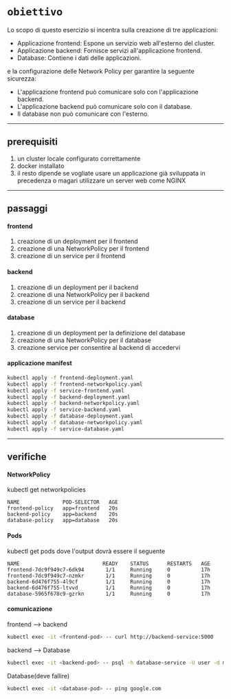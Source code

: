 # `obiettivo`
Lo scopo di questo esercizio si incentra sulla creazione di tre applicazioni:
- Applicazione frontend: Espone un servizio web all'esterno del cluster.
- Applicazione backend: Fornisce servizi all'applicazione frontend.
- Database: Contiene i dati delle applicazioni.

e la configurazione delle Network Policy per garantire la seguente sicurezza:
- L'applicazione frontend può comunicare solo con l'applicazione backend.
- L'applicazione backend può comunicare solo con il database.
- Il database non può comunicare con l'esterno.

---

## prerequisiti

1. un cluster locale configurato correttamente
2. docker installato
3. il resto dipende se vogliate usare un applicazione già sviluppata in precedenza o magari utilizzare un server web come NGINX
---
## passaggi
#### frontend
1. creazione di un deployment per il frontend
2. creazione di una NetworkPolicy per il frontend
3. creazione di un service per il frontend
#### backend
1. creazione di un deployment per il backend
2. creazione di una NetworkPolicy per il backend
3. creazione di un service per il backend
#### database
1. creazione di un deployment per la definizione del database
2. creazione di una NetworkPolicy per il database
3. creazione service per consentire al backend di accedervi
#### applicazione manifest
```bash
kubectl apply -f frontend-deployment.yaml
kubectl apply -f frontend-networkpolicy.yaml
kubectl apply -f service-frontend.yaml
kubectl apply -f backend-deployment.yaml
kubectl apply -f backend-networkpolicy.yaml
kubectl apply -f service-backend.yaml
kubectl apply -f database-deployment.yaml
kubectl apply -f database-networkpolicy.yaml
kubectl apply -f service-database.yaml
```
---
## verifiche
#### NetworkPolicy
kubectl get networkpolicies

    NAME              POD-SELECTOR   AGE
    frontend-policy   app=frontend   20s
    backend-policy    app=backend    20s
    database-policy   app=database   20s
#### Pods
kubectl get pods dove l'output dovrà essere il seguente

    NAME                           READY    STATUS      RESTARTS   AGE 
    frontend-7dc9f949c7-6dk94       1/1     Running     0          17h
    frontend-7dc9f949c7-nzmkr       1/1     Running     0          17h
    backend-6d476f755-4l9cf         1/1     Running     0          17h      
    backend-6d476f755-ltvvd         1/1     Running     0          17h
    database-5965f678c9-gzrkn       1/1     Running     0          17h
#### comunicazione
frontend --> backend
```bash
kubectl exec -it <frontend-pod> -- curl http://backend-service:5000
```
backend --> Database
```bash
kubectl exec -it <backend-pod> -- psql -h database-service -U user -d mydb
```
Database(deve fallire)
```bash
kubectl exec -it <database-pod> -- ping google.com
```






